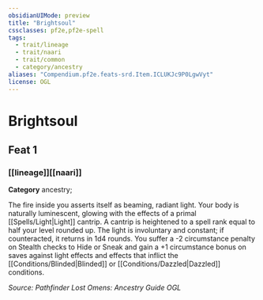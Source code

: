 ```yaml
---
obsidianUIMode: preview
title: "Brightsoul"
cssclasses: pf2e,pf2e-spell
tags:
  - trait/lineage
  - trait/naari
  - trait/common
  - category/ancestry
aliases: "Compendium.pf2e.feats-srd.Item.ICLUKJc9P0LgwVyt"
license: OGL
---
```

# Brightsoul
## Feat 1
### [[lineage]][[naari]]

**Category** ancestry; 




The fire inside you asserts itself as beaming, radiant light. Your body is naturally luminescent, glowing with the effects of a primal [[Spells/Light|Light]] cantrip. A cantrip is heightened to a spell rank equal to half your level rounded up. The light is involuntary and constant; if counteracted, it returns in 1d4 rounds. You suffer a -2 circumstance penalty on Stealth checks to Hide or Sneak and gain a +1 circumstance bonus on saves against light effects and effects that inflict the [[Conditions/Blinded|Blinded]] or [[Conditions/Dazzled|Dazzled]] conditions.

*Source: Pathfinder Lost Omens: Ancestry Guide*
*OGL*